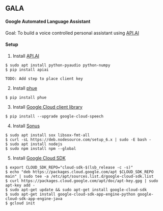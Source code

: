 ## GALA
#### Google Automated Language Assistant

Goal: To build a voice controlled personal assistant using [API.AI](https://api.ai)

#### Setup
1) Install [API.AI](https://api.ai)
```
$ sudo apt install python-pyaudio python-numpy
$ pip install apiai

TODO: Add step to place client key
```
2) Install [phue](https://github.com/studioimaginaire/phue/blob/master/phue.py)
```
$ pip install phue
```
3) Install [Google Cloud client library](https://cloud.google.com/speech/)
```
$ pip install --upgrade google-cloud-speech
```
4) Install [Sonus](https://github.com/evancohen/sonus)
```
$ sudo apt install sox libsox-fmt-all
$ curl -sL https://deb.nodesource.com/setup_6.x | sudo -E bash -
$ sudo apt install nodejs
$ sudo npm install npm --global
```
5) Install [Google Cloud SDK](https://console.cloud.google.com/)
```
$ export CLOUD_SDK_REPO="cloud-sdk-$(lsb_release -c -s)"
$ echo "deb https://packages.cloud.google.com/apt $CLOUD_SDK_REPO main" | sudo tee -a /etc/apt/sources.list.d/google-cloud-sdk.list
$ curl https://packages.cloud.google.com/apt/doc/apt-key.gpg | sudo apt-key add -
$ sudo apt-get update && sudo apt-get install google-cloud-sdk
$ sudo apt-get install google-cloud-sdk-app-engine-python google-cloud-sdk-app-engine-java
$ gcloud init
```